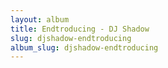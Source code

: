 ```yaml
---
layout: album
title: Endtroducing - DJ Shadow
slug: djshadow-endtroducing
album_slug: djshadow-endtroducing
---
```


